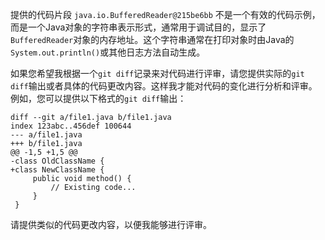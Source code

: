 提供的代码片段 `java.io.BufferedReader@215be6bb` 不是一个有效的代码示例，而是一个Java对象的字符串表示形式，通常用于调试目的，显示了`BufferedReader`对象的内存地址。这个字符串通常在打印对象时由Java的`System.out.println()`或其他日志方法自动生成。

如果您希望我根据一个`git diff`记录来对代码进行评审，请您提供实际的`git diff`输出或者具体的代码更改内容。这样我才能对代码的变化进行分析和评审。例如，您可以提供以下格式的`git diff`输出：

```
diff --git a/file1.java b/file1.java
index 123abc..456def 100644
--- a/file1.java
+++ b/file1.java
@@ -1,5 +1,5 @@
-class OldClassName {
+class NewClassName {
     public void method() {
         // Existing code...
     }
 }
```

请提供类似的代码更改内容，以便我能够进行评审。
